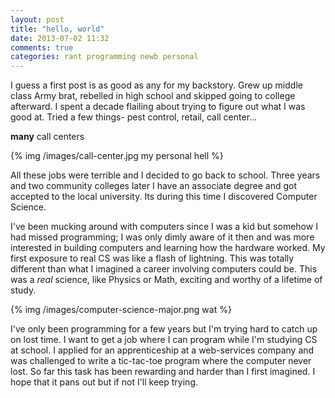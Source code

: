```yaml
---
layout: post
title: "hello, world"
date: 2013-07-02 11:32
comments: true
categories: rant programming newb personal
---
```


I guess a first post is as good as any for my backstory. Grew up middle class
Army brat, rebelled in high school and skipped going to college afterward. 
I spent a decade flailing about trying to figure out what I was good at. Tried a 
few things- pest control, retail, call center...

**many** call centers

{% img /images/call-center.jpg my personal hell %}

All these jobs were terrible and I decided to go back to school. Three years and two community 
colleges later I have an associate degree and got accepted to the local university.
Its during this time I discovered Computer Science. 

I've been mucking around with computers since I was a kid but somehow I had missed programming; 
I was only dimly aware of it then and was more interested in building computers and learning how the hardware worked. 
My first exposure to real CS was like a flash of lightning. This was totally different than
what I imagined a career involving computers could be. This was a *real* science, like
Physics or Math, exciting and worthy of a lifetime of study.

{% img /images/computer-science-major.png wat %}

I've only been programming for a few years but I'm trying hard to catch up on lost time. 
I want to get a job where I can program while I'm studying CS at school. I applied for an apprenticeship at a web-services company and was challenged to write a tic-tac-toe program where the computer never lost. So far this task has been rewarding and harder than I first imagined. I hope that it pans out but if not I'll keep trying.
